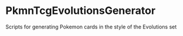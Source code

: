 # PkmnTcgEvolutionsGenerator
Scripts for generating Pokemon cards in the style of the Evolutions set 
